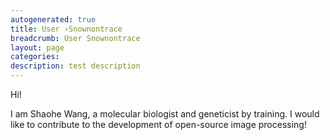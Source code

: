 ```yaml
---
autogenerated: true
title: User ›Snownontrace
breadcrumb: User Snownontrace
layout: page
categories: 
description: test description
---
```


Hi!

I am Shaohe Wang, a molecular biologist and geneticist by training. I would like to contribute to the development of open-source image processing!
